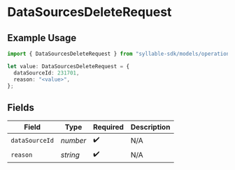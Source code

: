# DataSourcesDeleteRequest

## Example Usage

```typescript
import { DataSourcesDeleteRequest } from "syllable-sdk/models/operations";

let value: DataSourcesDeleteRequest = {
  dataSourceId: 231701,
  reason: "<value>",
};
```

## Fields

| Field              | Type               | Required           | Description        |
| ------------------ | ------------------ | ------------------ | ------------------ |
| `dataSourceId`     | *number*           | :heavy_check_mark: | N/A                |
| `reason`           | *string*           | :heavy_check_mark: | N/A                |